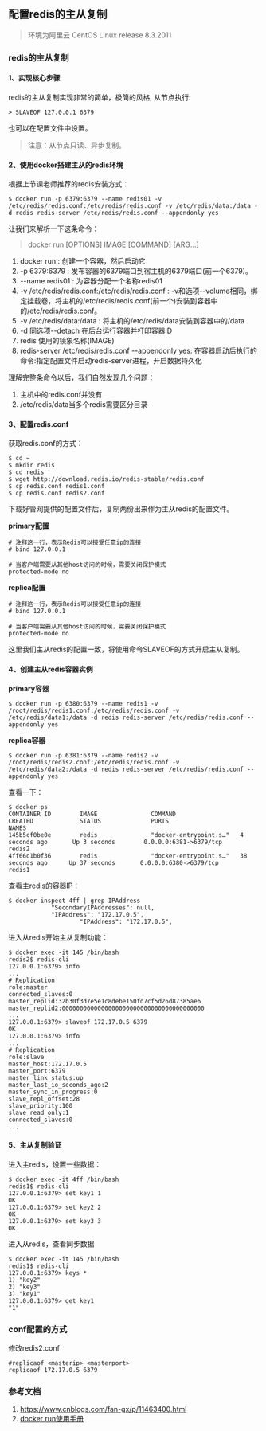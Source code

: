 ## 配置redis的主从复制

> 环境为阿里云 CentOS Linux release 8.3.2011

### redis的主从复制
#### 1、实现核心步骤
redis的主从复制实现非常的简单，极简的风格, 从节点执行:
```
> SLAVEOF 127.0.0.1 6379
```
也可以在配置文件中设置。
> 注意：从节点只读、异步复制。


#### 2、使用docker搭建主从的redis环境
根据上节课老师推荐的redis安装方式：
```
$ docker run -p 6379:6379 --name redis01 -v /etc/redis/redis.conf:/etc/redis/redis.conf -v /etc/redis/data:/data -d redis redis-server /etc/redis/redis.conf --appendonly yes
```
让我们来解析一下这条命令：
> docker run [OPTIONS] IMAGE [COMMAND] [ARG...]
1. docker run : 创建一个容器，然后启动它
2. -p 6379:6379 : 发布容器的6379端口到宿主机的6379端口(前一个6379)。
3. --name redis01 : 为容器分配一个名称redis01 
4. -v /etc/redis/redis.conf:/etc/redis/redis.conf : -v和选项--volume相同，绑定挂载卷，将主机的/etc/redis/redis.conf(前一个)安装到容器中的/etc/redis/redis.conf。
5. -v /etc/redis/data:/data : 将主机的/etc/redis/data安装到容器中的/data
6. -d 同选项--detach 在后台运行容器并打印容器ID
7. redis 使用的镜象名称(IMAGE)
7. redis-server /etc/redis/redis.conf --appendonly yes: 在容器启动后执行的命令:指定配置文件启动redis-server进程，开启数据持久化

理解完整条命令以后，我们自然发现几个问题：
1. 主机中的redis.conf并没有
2. /etc/redis/data当多个redis需要区分目录


#### 3、配置redis.conf
获取redis.conf的方式：
```
$ cd ~
$ mkdir redis
$ cd redis
$ wget http://download.redis.io/redis-stable/redis.conf
$ cp redis.conf redis1.conf
$ cp redis.conf redis2.conf
```

下载好管网提供的配置文件后，复制两份出来作为主从redis的配置文件。

**primary配置**
```
# 注释这一行，表示Redis可以接受任意ip的连接
# bind 127.0.0.1 

# 当客户端需要从其他host访问的时候，需要关闭保护模式
protected-mode no 

```


**replica配置**
```
# 注释这一行，表示Redis可以接受任意ip的连接
# bind 127.0.0.1 

# 当客户端需要从其他host访问的时候，需要关闭保护模式
protected-mode no 

```

这里我们主从redis的配置一致，将使用命令SLAVEOF的方式开启主从复制。

#### 4、创建主从redis容器实例
**primary容器**
```
$ docker run -p 6380:6379 --name redis1 -v /root/redis/redis1.conf:/etc/redis/redis.conf -v /etc/redis/data1:/data -d redis redis-server /etc/redis/redis.conf --appendonly yes
```

**replica容器**
```
$ docker run -p 6381:6379 --name redis2 -v /root/redis/redis2.conf:/etc/redis/redis.conf -v /etc/redis/data2:/data -d redis redis-server /etc/redis/redis.conf --appendonly yes
```

查看一下：
```
$ docker ps
CONTAINER ID        IMAGE               COMMAND                  CREATED             STATUS              PORTS                               NAMES
145b5cf0be0e        redis               "docker-entrypoint.s…"   4 seconds ago       Up 3 seconds        0.0.0.0:6381->6379/tcp              redis2
4ff66c1b0f36        redis               "docker-entrypoint.s…"   38 seconds ago      Up 37 seconds       0.0.0.0:6380->6379/tcp              redis1
```

查看主redis的容器IP：
```
$ docker inspect 4ff | grep IPAddress
            "SecondaryIPAddresses": null,
            "IPAddress": "172.17.0.5",
                    "IPAddress": "172.17.0.5",

```

进入从redis开始主从复制功能：
```
$ docker exec -it 145 /bin/bash
redis2$ redis-cli
127.0.0.1:6379> info
...
# Replication
role:master
connected_slaves:0
master_replid:32b30f3d7e5e1c8debe150fd7cf5d26d87385ae6
master_replid2:0000000000000000000000000000000000000000
...
127.0.0.1:6379> slaveof 172.17.0.5 6379
OK
127.0.0.1:6379> info
...
# Replication
role:slave
master_host:172.17.0.5
master_port:6379
master_link_status:up
master_last_io_seconds_ago:2
master_sync_in_progress:0
slave_repl_offset:28
slave_priority:100
slave_read_only:1
connected_slaves:0
...
```

#### 5、主从复制验证
进入主redis，设置一些数据：
```
$ docker exec -it 4ff /bin/bash
redis1$ redis-cli
127.0.0.1:6379> set key1 1
OK
127.0.0.1:6379> set key2 2
OK
127.0.0.1:6379> set key3 3
OK

```

进入从redis，查看同步数据
```
$ docker exec -it 145 /bin/bash
redis1$ redis-cli
127.0.0.1:6379> keys *
1) "key2"
2) "key3"
3) "key1"
127.0.0.1:6379> get key1
"1"
```

### conf配置的方式
修改redis2.conf
```
#replicaof <masterip> <masterport>
replicaof 172.17.0.5 6379
```

### 参考文档
1. https://www.cnblogs.com/fan-gx/p/11463400.html
2. [docker run使用手册](https://docs.docker.com/engine/reference/commandline/run/#options)



